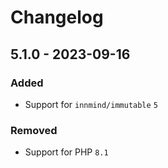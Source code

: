 # Changelog

## 5.1.0 - 2023-09-16

### Added

- Support for `innmind/immutable` `5`

### Removed

- Support for PHP `8.1`
